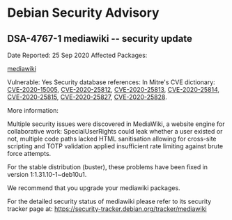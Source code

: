 
Debian Security Advisory
========================


DSA-4767-1 mediawiki -- security update
---------------------------------------



Date Reported:
25 Sep 2020
Affected Packages:

[mediawiki](https://packages.debian.org/src:mediawiki)

Vulnerable:
Yes
Security database references:
In Mitre's CVE dictionary: [CVE-2020-15005](https://security-tracker.debian.org/tracker/CVE-2020-15005), [CVE-2020-25812](https://security-tracker.debian.org/tracker/CVE-2020-25812), [CVE-2020-25813](https://security-tracker.debian.org/tracker/CVE-2020-25813), [CVE-2020-25814](https://security-tracker.debian.org/tracker/CVE-2020-25814), [CVE-2020-25815](https://security-tracker.debian.org/tracker/CVE-2020-25815), [CVE-2020-25827](https://security-tracker.debian.org/tracker/CVE-2020-25827), [CVE-2020-25828](https://security-tracker.debian.org/tracker/CVE-2020-25828).  

More information:

Multiple security issues were discovered in MediaWiki, a website engine
for collaborative work: SpecialUserRights could leak whether a user
existed or not, multiple code paths lacked HTML sanitisation allowing
for cross-site scripting and TOTP validation applied insufficient rate
limiting against brute force attempts.


For the stable distribution (buster), these problems have been fixed in
version 1:1.31.10-1~deb10u1.


We recommend that you upgrade your mediawiki packages.


For the detailed security status of mediawiki please refer to
its security tracker page at:
<https://security-tracker.debian.org/tracker/mediawiki>





